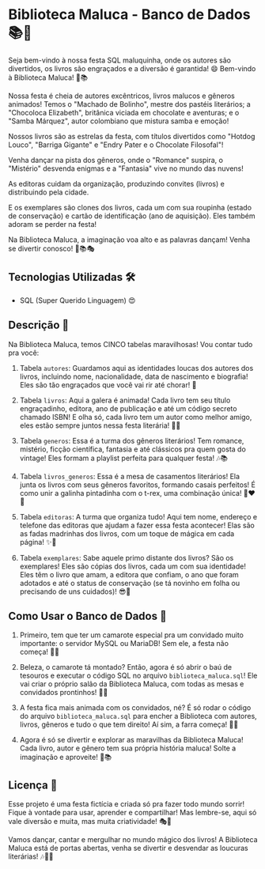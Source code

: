 # Biblioteca Maluca - Banco de Dados 📚🎉

Seja bem-vindo à nossa festa SQL maluquinha, onde os autores são divertidos, os livros são engraçados e a diversão é garantida! 😄
Bem-vindo à Biblioteca Maluca! 🎉📚

Nossa festa é cheia de autores excêntricos, livros malucos e gêneros animados! Temos o "Machado de Bolinho", mestre dos pastéis literários; a "Chocoloca Elizabeth", britânica viciada em chocolate e aventuras; e o "Samba Márquez", autor colombiano que mistura samba e emoção!

Nossos livros são as estrelas da festa, com títulos divertidos como "Hotdog Louco", "Barriga Gigante" e "Endry Pater e o Chocolate Filosofal"!

Venha dançar na pista dos gêneros, onde o "Romance" suspira, o "Mistério" desvenda enigmas e a "Fantasia" vive no mundo das nuvens!

As editoras cuidam da organização, produzindo convites (livros) e distribuindo pela cidade.

E os exemplares são clones dos livros, cada um com sua roupinha (estado de conservação) e cartão de identificação (ano de aquisição). Eles também adoram se perder na festa!

Na Biblioteca Maluca, a imaginação voa alto e as palavras dançam! Venha se divertir conosco! 🎊📚🎭


## Tecnologias Utilizadas 🛠️

- SQL (Super Querido Linguagem) 😍


## Descrição 📜

Na Biblioteca Maluca, temos CINCO tabelas maravilhosas! Vou contar tudo pra você:

1. Tabela `autores`: Guardamos aqui as identidades loucas dos autores dos livros, incluindo nome, nacionalidade, data de nascimento e biografia! Eles são tão engraçados que você vai rir até chorar! 🤣

2. Tabela `livros`: Aqui a galera é animada! Cada livro tem seu título engraçadinho, editora, ano de publicação e até um código secreto chamado ISBN! E olha só, cada livro tem um autor como melhor amigo, eles estão sempre juntos nessa festa literária! 📘💃

3. Tabela `generos`: Essa é a turma dos gêneros literários! Tem romance, mistério, ficção científica, fantasia e até clássicos pra quem gosta do vintage! Eles formam a playlist perfeita para qualquer festa! 🎶📚

4. Tabela `livros_generos`: Essa é a mesa de casamentos literários! Ela junta os livros com seus gêneros favoritos, formando casais perfeitos! É como unir a galinha pintadinha com o t-rex, uma combinação única! 🐔❤️🦖

5. Tabela `editoras`: A turma que organiza tudo! Aqui tem nome, endereço e telefone das editoras que ajudam a fazer essa festa acontecer! Elas são as fadas madrinhas dos livros, com um toque de mágica em cada página! ✨🏰

6. Tabela `exemplares`: Sabe aquele primo distante dos livros? São os exemplares! Eles são cópias dos livros, cada um com sua identidade! Eles têm o livro que amam, a editora que confiam, o ano que foram adotados e até o status de conservação (se tá novinho em folha ou precisando de uns cuidados)! 😎📖

## Como Usar o Banco de Dados 🚀

1. Primeiro, tem que ter um camarote especial pra um convidado muito importante: o servidor MySQL ou MariaDB! Sem ele, a festa não começa! 🎤🎸

2. Beleza, o camarote tá montado? Então, agora é só abrir o baú de tesouros e executar o código SQL no arquivo `biblioteca_maluca.sql`! Ele vai criar o próprio salão da Biblioteca Maluca, com todas as mesas e convidados prontinhos! 💃💼

3. A festa fica mais animada com os convidados, né? É só rodar o código do arquivo `biblioteca_maluca.sql` para encher a Biblioteca com autores, livros, gêneros e tudo o que tem direito! Aí sim, a farra começa! 🎊🎉

4. Agora é só se divertir e explorar as maravilhas da Biblioteca Maluca! Cada livro, autor e gênero tem sua própria história maluca! Solte a imaginação e aproveite! 🤩📚

## Licença 📜

Esse projeto é uma festa fictícia e criada só pra fazer todo mundo sorrir! Fique à vontade para usar, aprender e compartilhar! Mas lembre-se, aqui só vale diversão e muita, mas muita criatividade! 🎭💖

Vamos dançar, cantar e mergulhar no mundo mágico dos livros! A Biblioteca Maluca está de portas abertas, venha se divertir e desvendar as loucuras literárias! 🎶🎉📘
